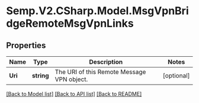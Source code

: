 # Semp.V2.CSharp.Model.MsgVpnBridgeRemoteMsgVpnLinks
## Properties

Name | Type | Description | Notes
------------ | ------------- | ------------- | -------------
**Uri** | **string** | The URI of this Remote Message VPN object. | [optional] 

[[Back to Model list]](../README.md#documentation-for-models) [[Back to API list]](../README.md#documentation-for-api-endpoints) [[Back to README]](../README.md)

